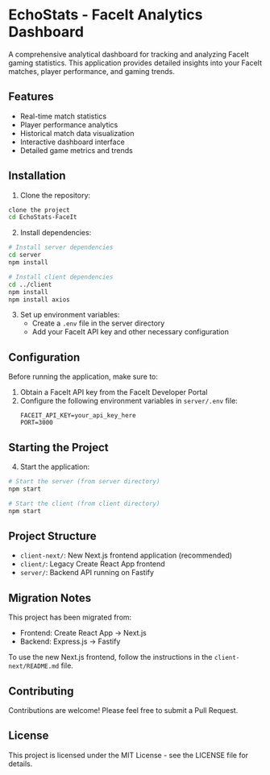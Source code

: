 # EchoStats - FaceIt Analytics Dashboard

A comprehensive analytical dashboard for tracking and analyzing FaceIt gaming statistics. This application provides detailed insights into your FaceIt matches, player performance, and gaming trends.

## Features

- Real-time match statistics
- Player performance analytics
- Historical match data visualization
- Interactive dashboard interface
- Detailed game metrics and trends

## Installation

1. Clone the repository:
```bash
clone the project
cd EchoStats-FaceIt
```

2. Install dependencies:
```bash
# Install server dependencies
cd server
npm install

# Install client dependencies
cd ../client
npm install
npm install axios
```

3. Set up environment variables:
   - Create a `.env` file in the server directory
   - Add your FaceIt API key and other necessary configuration

## Configuration

Before running the application, make sure to:

1. Obtain a FaceIt API key from the FaceIt Developer Portal
2. Configure the following environment variables in `server/.env` file:
   ```
   FACEIT_API_KEY=your_api_key_here
   PORT=3000
   ```

## Starting the Project

4. Start the application:
```bash
# Start the server (from server directory)
npm start

# Start the client (from client directory)
npm start
```

## Project Structure

- `client-next/`: New Next.js frontend application (recommended)
- `client/`: Legacy Create React App frontend
- `server/`: Backend API running on Fastify

## Migration Notes

This project has been migrated from:
- Frontend: Create React App → Next.js
- Backend: Express.js → Fastify

To use the new Next.js frontend, follow the instructions in the `client-next/README.md` file.

## Contributing

Contributions are welcome! Please feel free to submit a Pull Request.

## License

This project is licensed under the MIT License - see the LICENSE file for details.
